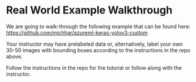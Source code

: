 # Real World Example Walkthrough

We are going to walk-through the following example that can be found here:  https://github.com/michhar/azureml-keras-yolov3-custom

Your instructor may have prelabeled data or, alternatively, label your own 30-50 images with bounding boxes according to the instructions in the repo above.

Follow the instructions in the repo for the tutorial or follow along with the instructor.